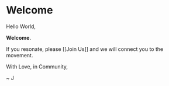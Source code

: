 # Welcome

Hello World,

**Welcome**. 

If you resonate, please [[Join Us]] and we will connect you to the movement. 

With Love, in Community, 

~ J 